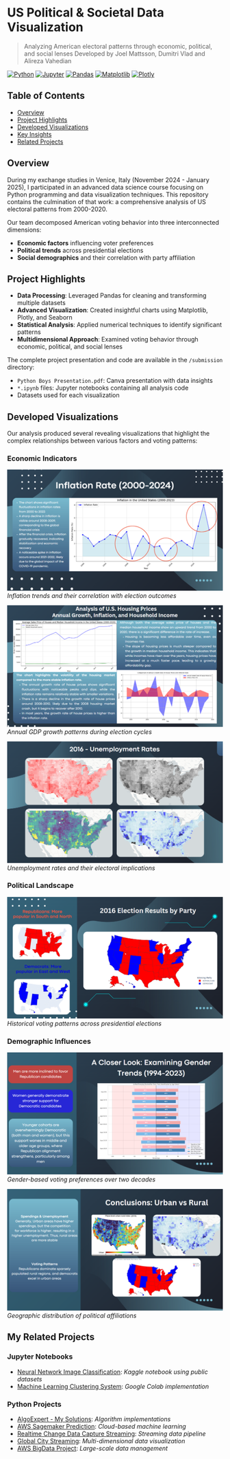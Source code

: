 # US Political & Societal Data Visualization

> Analyzing American electoral patterns through economic, political, and social lenses
> Developed by Joel Mattsson, Dumitri Vlad and Alireza Vahedian

[![Python](https://img.shields.io/badge/Python-3.8+-blue)](https://www.python.org/)
[![Jupyter](https://img.shields.io/badge/Jupyter-Notebook-orange)](https://jupyter.org/)
[![Pandas](https://img.shields.io/badge/Pandas-Data_Analysis-green)](https://pandas.pydata.org/)
[![Matplotlib](https://img.shields.io/badge/Matplotlib-Visualization-red)](https://matplotlib.org/)
[![Plotly](https://img.shields.io/badge/Plotly-Interactive_Charts-lightblue)](https://plotly.com/)

## Table of Contents
- [Overview](#-overview)
- [Project Highlights](#-project-highlights)
- [Developed Visualizations](#-developed-visualizations)
- [Key Insights](#-key-insights)
- [Related Projects](#-related-projects)

## Overview

During my exchange studies in Venice, Italy (November 2024 - January 2025), I participated in an advanced data science course focusing on Python programming and data visualization techniques. This repository contains the culmination of that work: a comprehensive analysis of US electoral patterns from 2000-2020.

Our team decomposed American voting behavior into three interconnected dimensions:
- **Economic factors** influencing voter preferences
- **Political trends** across presidential elections
- **Social demographics** and their correlation with party affiliation


## Project Highlights

- **Data Processing**: Leveraged Pandas for cleaning and transforming multiple datasets
- **Advanced Visualization**: Created insightful charts using Matplotlib, Plotly, and Seaborn
- **Statistical Analysis**: Applied numerical techniques to identify significant patterns
- **Multidimensional Approach**: Examined voting behavior through economic, political, and social lenses

The complete project presentation and code are available in the `/submission` directory:
- `Python Boys Presentation.pdf`: Canva presentation with data insights
- `*.ipynb` files: Jupyter notebooks containing all analysis code
- Datasets used for each visualization

## Developed Visualizations

Our analysis produced several revealing visualizations that highlight the complex relationships between various factors and voting patterns:

### Economic Indicators

![Inflation Analysis](readme-material/2-inflation.PNG)
*Inflation trends and their correlation with election outcomes*

![Economic Growth](readme-material/3-annual-growth.PNG)
*Annual GDP growth patterns during election cycles*

![Unemployment Impact](readme-material/4-unemployment.PNG)
*Unemployment rates and their electoral implications*

### Political Landscape

![Election Results](readme-material/5-political-results.PNG)
*Historical voting patterns across presidential elections*

### Demographic Influences

![Gender Voting Trends](readme-material/6-gender-trends.PNG)
*Gender-based voting preferences over two decades*

![Urban-Rural Divide](readme-material/7-urban-rural.PNG)
*Geographic distribution of political affiliations*

## My Related Projects

### Jupyter Notebooks
- [Neural Network Image Classification](https://github.com/mrjex/Neural-Network-Image-Classification): *Kaggle notebook using public datasets*
- [Machine Learning Clustering System](https://github.com/mrjex/Machine-Learning-Clustering-System): *Google Colab implementation*

### Python Projects
- [AlgoExpert - My Solutions](https://github.com/mrjex/AlgoExpert): *Algorithm implementations*
- [AWS Sagemaker Prediction](https://github.com/mrjex/AWS-Sagemaker-System): *Cloud-based machine learning*
- [Realtime Change Data Capture Streaming](https://github.com/mrjex/Realtime-Data-Capture-Streaming): *Streaming data pipeline*
- [Global City Streaming](https://github.com/mrjex/Global-City-Streaming): *Multi-dimensional data visualization*
- [AWS BigData Project](https://github.com/mrjex/AWS-BigData-System): *Large-scale data management*
